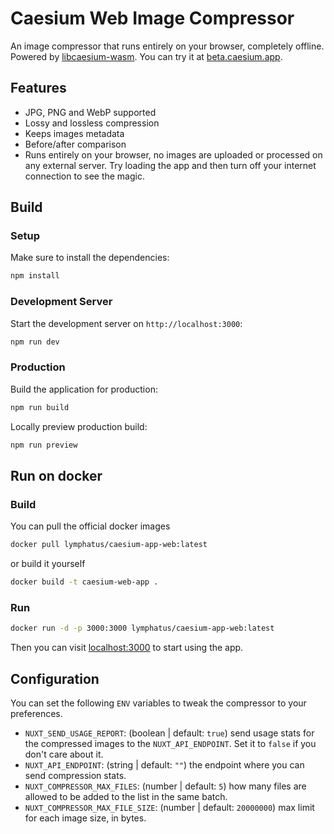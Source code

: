 # Caesium Web Image Compressor

An image compressor that runs entirely on your browser, completely offline. Powered by [libcaesium-wasm](https://github.com/Lymphatus/libcaesium-wasm).
You can try it at [beta.caesium.app](https://beta.caesium.app).

## Features

- JPG, PNG and WebP supported
- Lossy and lossless compression
- Keeps images metadata
- Before/after comparison
- Runs entirely on your browser, no images are uploaded or processed on any external server. Try loading the app and then turn off your internet connection to see the magic.

## Build
### Setup

Make sure to install the dependencies:

```bash
npm install
```

### Development Server

Start the development server on `http://localhost:3000`:

```bash
npm run dev
```

### Production

Build the application for production:

```bash
npm run build
```

Locally preview production build:

```bash
npm run preview
```

## Run on docker
### Build
You can pull the official docker images

```bash
docker pull lymphatus/caesium-app-web:latest
```

or build it yourself
```bash
docker build -t caesium-web-app .
```

### Run

```bash
docker run -d -p 3000:3000 lymphatus/caesium-app-web:latest
```

Then you can visit [localhost:3000](http://localhost:3000) to start using the app.

## Configuration

You can set the following `ENV` variables to tweak the compressor to your preferences.
- `NUXT_SEND_USAGE_REPORT`: (boolean | default: `true`) send usage stats for the compressed images to the `NUXT_API_ENDPOINT`. Set it to `false` if you don't care about it.
- `NUXT_API_ENDPOINT`: (string | default: `""`) the endpoint where you can send compression stats.
- `NUXT_COMPRESSOR_MAX_FILES`: (number | default: `5`) how many files are allowed to be added to the list in the same batch.
- `NUXT_COMPRESSOR_MAX_FILE_SIZE`: (number | default: `20000000`) max limit for each image size, in bytes.
